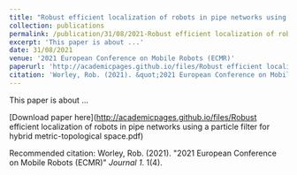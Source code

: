 ```yaml
---
title: "Robust efficient localization of robots in pipe networks using a particle filter for hybrid metric-topological space"
collection: publications
permalink: /publication/31/08/2021-Robust efficient localization of robots in pipe networks using a particle filter for hybrid metric-topological space
excerpt: 'This paper is about ...'
date: 31/08/2021
venue: '2021 European Conference on Mobile Robots (ECMR)'
paperurl: 'http://academicpages.github.io/files/Robust efficient localization of robots in pipe networks using a particle filter for hybrid metric-topological space.pdf'
citation: 'Worley, Rob. (2021). &quot;2021 European Conference on Mobile Robots (ECMR)&quot; <i>Journal 1</i>. 1(4).'
---
```

This paper is about ...

[Download paper here](http://academicpages.github.io/files/Robust efficient localization of robots in pipe networks using a particle filter for hybrid metric-topological space.pdf)

Recommended citation: Worley, Rob. (2021). "2021 European Conference on Mobile Robots (ECMR)" <i>Journal 1</i>. 1(4).